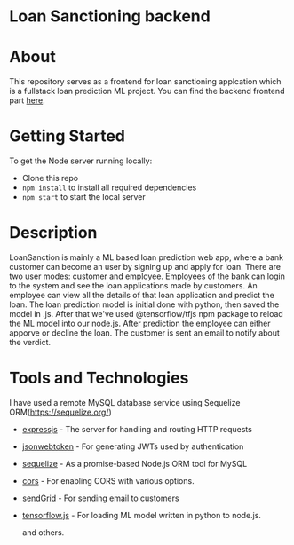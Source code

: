 # Loan Sanctioning backend

# About

This repository serves as a frontend for loan sanctioning applcation which is a fullstack loan prediction ML project. You can find the backend frontend part [here](https://github.com/Frdhsn/loan-sanctioning-system-frontend).

# Getting Started

To get the Node server running locally:

- Clone this repo
- `npm install` to install all required dependencies
- `npm start` to start the local server

# Description

LoanSanction is mainly a ML based loan prediction web app, where a bank customer can become an user by signing up and apply for loan. There are two user modes: customer and employee. Employees of the bank can login to the system and see the loan applications made by customers. An employee can view all the details of that loan application and predict the loan. The loan prediction model is initial done with python, then saved the model in .js. After that we've used @tensorflow/tfjs npm package to reload the ML model into our node.js. After prediction the employee can either apporve or decline the loan. The customer is sent an email to notify about the verdict.

# Tools and Technologies

I have used a remote MySQL database service using Sequelize ORM(https://sequelize.org/)

- [expressjs](https://www.npmjs.com/package/express) - The server for handling and routing HTTP requests
- [jsonwebtoken](https://www.npmjs.com/package/jsonwebtoken) - For generating JWTs used by authentication
- [sequelize](https://www.npmjs.com/package/sequelize) - As a promise-based Node.js ORM tool for MySQL
- [cors](https://www.npmjs.com/package/cors) - For enabling CORS with various options.
- [sendGrid](https://www.npmjs.com/package/@sendgrid/mail) - For sending email to customers
- [tensorflow.js](https://www.npmjs.com/package/@tensorflow/tfjs) - For loading ML model written in python to node.js.

  and others.
